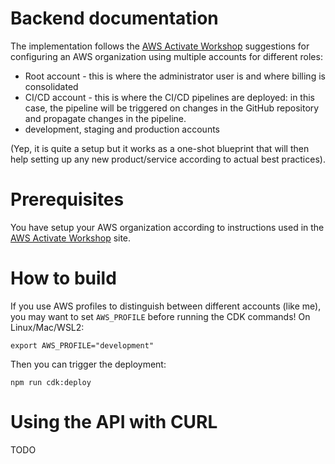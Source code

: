 # Backend documentation

The implementation follows the [AWS Activate Workshop](https://activate.workshop.aws/) suggestions for configuring an AWS organization using multiple accounts for different roles:
 * Root account - this is where the administrator user is and where billing is consolidated
 * CI/CD account - this is where the CI/CD pipelines are deployed: in this case, the pipeline will be triggered on changes in the GitHub repository and propagate changes in the pipeline.
 * development, staging and production accounts 

(Yep, it is quite a setup but it works as a one-shot blueprint that will then help setting up any new product/service according to actual best practices).

# Prerequisites

You have setup your AWS organization according to instructions used in the [AWS Activate Workshop](https://activate.workshop.aws/) site.

# How to build

If you use AWS profiles to distinguish between different accounts (like me), you may want to set `AWS_PROFILE` before running the CDK commands! On Linux/Mac/WSL2:
```
export AWS_PROFILE="development"
```

Then you can trigger the deployment:
```
npm run cdk:deploy
```

# Using the API with CURL

TODO

